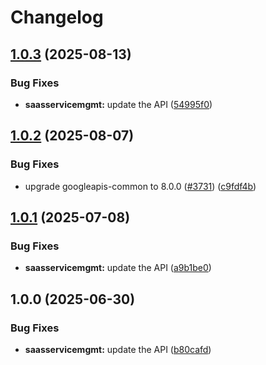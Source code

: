 # Changelog

## [1.0.3](https://github.com/googleapis/google-api-nodejs-client/compare/saasservicemgmt-v1.0.2...saasservicemgmt-v1.0.3) (2025-08-13)


### Bug Fixes

* **saasservicemgmt:** update the API ([54995f0](https://github.com/googleapis/google-api-nodejs-client/commit/54995f0fdf2ea09b360a22dfe6a4cf8b394232bf))

## [1.0.2](https://github.com/googleapis/google-api-nodejs-client/compare/saasservicemgmt-v1.0.1...saasservicemgmt-v1.0.2) (2025-08-07)


### Bug Fixes

* upgrade googleapis-common to 8.0.0  ([#3731](https://github.com/googleapis/google-api-nodejs-client/issues/3731)) ([c9fdf4b](https://github.com/googleapis/google-api-nodejs-client/commit/c9fdf4b34d6c9bcf608eee35dd281d4680be9797))

## [1.0.1](https://github.com/googleapis/google-api-nodejs-client/compare/saasservicemgmt-v1.0.0...saasservicemgmt-v1.0.1) (2025-07-08)


### Bug Fixes

* **saasservicemgmt:** update the API ([a9b1be0](https://github.com/googleapis/google-api-nodejs-client/commit/a9b1be0935e26e6f76dc0352cb7a1bb93981a2ed))

## 1.0.0 (2025-06-30)


### Bug Fixes

* **saasservicemgmt:** update the API ([b80cafd](https://github.com/googleapis/google-api-nodejs-client/commit/b80cafd2255c244411f193c973762f05bbe4c206))
